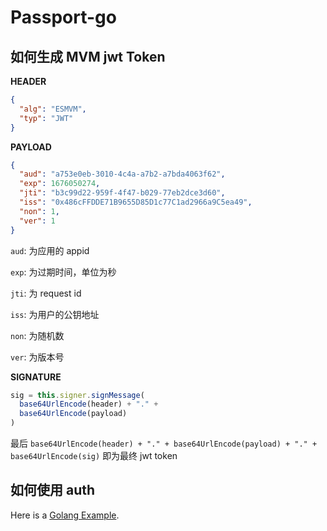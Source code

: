 # Passport-go

## 如何生成 MVM jwt Token

**HEADER**

```json
{
  "alg": "ESMVM",
  "typ": "JWT"
}
```

**PAYLOAD**

```json
{
  "aud": "a753e0eb-3010-4c4a-a7b2-a7bda4063f62",
  "exp": 1676050274,
  "jti": "b3c99d22-959f-4f47-b029-77eb2dce3d60",
  "iss": "0x486cFFDDE71B9655D85D1c77C1ad2966a9C5ea49",
  "non": 1,
  "ver": 1
}
```

```aud```: 为应用的 appid

```exp```: 为过期时间，单位为秒

```jti```: 为 request id

```iss```: 为用户的公钥地址

```non```: 为随机数

```ver```: 为版本号

**SIGNATURE**

```javascript
sig = this.signer.signMessage(
  base64UrlEncode(header) + "." +
  base64UrlEncode(payload)
)
```

最后 ```base64UrlEncode(header) + "." + base64UrlEncode(payload) + "." + base64UrlEncode(sig)``` 即为最终 jwt token

## 如何使用 auth

Here is a [Golang Example](example/main.go).